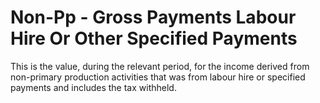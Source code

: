 # Non-Pp - Gross Payments Labour Hire Or Other Specified Payments
This is the value, during the relevant period, for the income derived from non-primary production activities that was from labour hire or specified payments and includes the tax withheld.